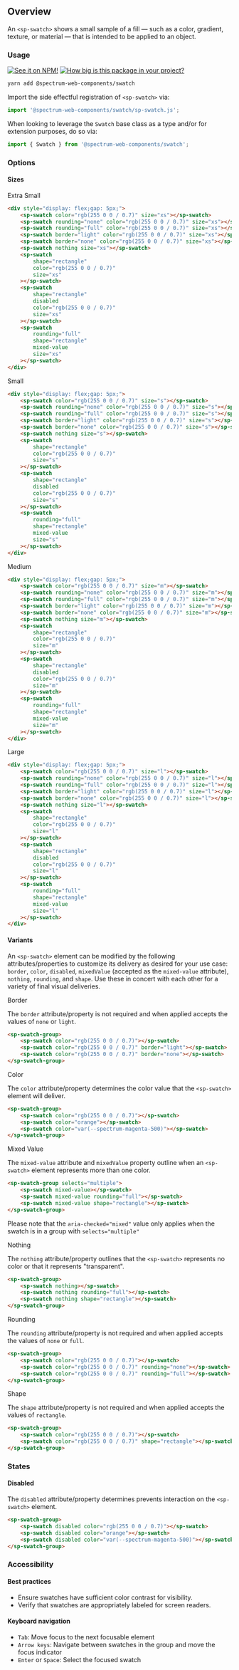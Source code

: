 ## Overview

An `<sp-swatch>` shows a small sample of a fill — such as a color, gradient, texture, or material — that is intended to be applied to an object.

### Usage

[![See it on NPM!](https://img.shields.io/npm/v/@spectrum-web-components/swatch?style=for-the-badge)](https://www.npmjs.com/package/@spectrum-web-components/swatch)
[![How big is this package in your project?](https://img.shields.io/bundlephobia/minzip/@spectrum-web-components/swatch?style=for-the-badge)](https://bundlephobia.com/result?p=@spectrum-web-components/swatch)

```bash
yarn add @spectrum-web-components/swatch
```

Import the side effectful registration of `<sp-swatch>` via:

```ts
import '@spectrum-web-components/swatch/sp-swatch.js';
```

When looking to leverage the `Swatch` base class as a type and/or for extension purposes, do so via:

```ts
import { Swatch } from '@spectrum-web-components/swatch';
```

### Options

#### Sizes

<sp-tabs selected="m" auto label="Size Attribute Options">
<sp-tab value="xs">Extra Small</sp-tab>
<sp-tab-panel value="xs">

```html
<div style="display: flex;gap: 5px;">
    <sp-swatch color="rgb(255 0 0 / 0.7)" size="xs"></sp-swatch>
    <sp-swatch rounding="none" color="rgb(255 0 0 / 0.7)" size="xs"></sp-swatch>
    <sp-swatch rounding="full" color="rgb(255 0 0 / 0.7)" size="xs"></sp-swatch>
    <sp-swatch border="light" color="rgb(255 0 0 / 0.7)" size="xs"></sp-swatch>
    <sp-swatch border="none" color="rgb(255 0 0 / 0.7)" size="xs"></sp-swatch>
    <sp-swatch nothing size="xs"></sp-swatch>
    <sp-swatch
        shape="rectangle"
        color="rgb(255 0 0 / 0.7)"
        size="xs"
    ></sp-swatch>
    <sp-swatch
        shape="rectangle"
        disabled
        color="rgb(255 0 0 / 0.7)"
        size="xs"
    ></sp-swatch>
    <sp-swatch
        rounding="full"
        shape="rectangle"
        mixed-value
        size="xs"
    ></sp-swatch>
</div>
```

</sp-tab-panel>
<sp-tab value="s">Small</sp-tab>
<sp-tab-panel value="s">

```html
<div style="display: flex;gap: 5px;">
    <sp-swatch color="rgb(255 0 0 / 0.7)" size="s"></sp-swatch>
    <sp-swatch rounding="none" color="rgb(255 0 0 / 0.7)" size="s"></sp-swatch>
    <sp-swatch rounding="full" color="rgb(255 0 0 / 0.7)" size="s"></sp-swatch>
    <sp-swatch border="light" color="rgb(255 0 0 / 0.7)" size="s"></sp-swatch>
    <sp-swatch border="none" color="rgb(255 0 0 / 0.7)" size="s"></sp-swatch>
    <sp-swatch nothing size="s"></sp-swatch>
    <sp-swatch
        shape="rectangle"
        color="rgb(255 0 0 / 0.7)"
        size="s"
    ></sp-swatch>
    <sp-swatch
        shape="rectangle"
        disabled
        color="rgb(255 0 0 / 0.7)"
        size="s"
    ></sp-swatch>
    <sp-swatch
        rounding="full"
        shape="rectangle"
        mixed-value
        size="s"
    ></sp-swatch>
</div>
```

</sp-tab-panel>
<sp-tab value="m">Medium</sp-tab>
<sp-tab-panel value="m">

```html
<div style="display: flex;gap: 5px;">
    <sp-swatch color="rgb(255 0 0 / 0.7)" size="m"></sp-swatch>
    <sp-swatch rounding="none" color="rgb(255 0 0 / 0.7)" size="m"></sp-swatch>
    <sp-swatch rounding="full" color="rgb(255 0 0 / 0.7)" size="m"></sp-swatch>
    <sp-swatch border="light" color="rgb(255 0 0 / 0.7)" size="m"></sp-swatch>
    <sp-swatch border="none" color="rgb(255 0 0 / 0.7)" size="m"></sp-swatch>
    <sp-swatch nothing size="m"></sp-swatch>
    <sp-swatch
        shape="rectangle"
        color="rgb(255 0 0 / 0.7)"
        size="m"
    ></sp-swatch>
    <sp-swatch
        shape="rectangle"
        disabled
        color="rgb(255 0 0 / 0.7)"
        size="m"
    ></sp-swatch>
    <sp-swatch
        rounding="full"
        shape="rectangle"
        mixed-value
        size="m"
    ></sp-swatch>
</div>
```

</sp-tab-panel>
<sp-tab value="l">Large</sp-tab>
<sp-tab-panel value="l">

```html
<div style="display: flex;gap: 5px;">
    <sp-swatch color="rgb(255 0 0 / 0.7)" size="l"></sp-swatch>
    <sp-swatch rounding="none" color="rgb(255 0 0 / 0.7)" size="l"></sp-swatch>
    <sp-swatch rounding="full" color="rgb(255 0 0 / 0.7)" size="l"></sp-swatch>
    <sp-swatch border="light" color="rgb(255 0 0 / 0.7)" size="l"></sp-swatch>
    <sp-swatch border="none" color="rgb(255 0 0 / 0.7)" size="l"></sp-swatch>
    <sp-swatch nothing size="l"></sp-swatch>
    <sp-swatch
        shape="rectangle"
        color="rgb(255 0 0 / 0.7)"
        size="l"
    ></sp-swatch>
    <sp-swatch
        shape="rectangle"
        disabled
        color="rgb(255 0 0 / 0.7)"
        size="l"
    ></sp-swatch>
    <sp-swatch
        rounding="full"
        shape="rectangle"
        mixed-value
        size="l"
    ></sp-swatch>
</div>
```

</sp-tab-panel>
</sp-tabs>

#### Variants

An `<sp-swatch>` element can be modified by the following attributes/properties to customize its delivery as desired for your use case: `border`, `color`, `disabled`, `mixedValue` (accepted as the `mixed-value` attribute), `nothing`, `rounding`, and `shape`. Use these in concert with each other for a variety of final visual deliveries.

<sp-tabs selected="border" auto label="Variant Options">
<sp-tab value="border">Border</sp-tab>
<sp-tab-panel value="border">

The `border` attribute/property is not required and when applied accepts the values of `none` or `light`.

```html
<sp-swatch-group>
    <sp-swatch color="rgb(255 0 0 / 0.7)"></sp-swatch>
    <sp-swatch color="rgb(255 0 0 / 0.7)" border="light"></sp-swatch>
    <sp-swatch color="rgb(255 0 0 / 0.7)" border="none"></sp-swatch>
</sp-swatch-group>
```

</sp-tab-panel>
<sp-tab value="color">Color</sp-tab>
<sp-tab-panel value="color">

The `color` attribute/property determines the color value that the `<sp-swatch>` element will deliver.

```html
<sp-swatch-group>
    <sp-swatch color="rgb(255 0 0 / 0.7)"></sp-swatch>
    <sp-swatch color="orange"></sp-swatch>
    <sp-swatch color="var(--spectrum-magenta-500)"></sp-swatch>
</sp-swatch-group>
```

</sp-tab-panel>
<sp-tab value="mixed-value">Mixed Value</sp-tab>
<sp-tab-panel value="mixed-value">

The `mixed-value` attribute and `mixedValue` property outline when an `<sp-swatch>` element represents more than one color.

```html
<sp-swatch-group selects="multiple">
    <sp-swatch mixed-value></sp-swatch>
    <sp-swatch mixed-value rounding="full"></sp-swatch>
    <sp-swatch mixed-value shape="rectangle"></sp-swatch>
</sp-swatch-group>
```

Please note that the `aria-checked="mixed"` value only applies when the swatch is in a group with `selects="multiple"`

</sp-tab-panel>
<sp-tab value="nothing">Nothing</sp-tab>
<sp-tab-panel value="nothing">

The `nothing` attribute/property outlines that the `<sp-swatch>` represents no color or that it represents "transparent".

```html
<sp-swatch-group>
    <sp-swatch nothing></sp-swatch>
    <sp-swatch nothing rounding="full"></sp-swatch>
    <sp-swatch nothing shape="rectangle"></sp-swatch>
</sp-swatch-group>
```

</sp-tab-panel>
<sp-tab value="rounding">Rounding</sp-tab>
<sp-tab-panel value="rounding">

The `rounding` attribute/property is not required and when applied accepts the values of `none` or `full`.

```html
<sp-swatch-group>
    <sp-swatch color="rgb(255 0 0 / 0.7)"></sp-swatch>
    <sp-swatch color="rgb(255 0 0 / 0.7)" rounding="none"></sp-swatch>
    <sp-swatch color="rgb(255 0 0 / 0.7)" rounding="full"></sp-swatch>
</sp-swatch-group>
```

</sp-tab-panel>
<sp-tab value="shape">Shape</sp-tab>
<sp-tab-panel value="shape">

The `shape` attribute/property is not required and when applied accepts the values of `rectangle`.

```html
<sp-swatch-group>
    <sp-swatch color="rgb(255 0 0 / 0.7)"></sp-swatch>
    <sp-swatch color="rgb(255 0 0 / 0.7)" shape="rectangle"></sp-swatch>
</sp-swatch-group>
```

</sp-tab-panel>
</sp-tabs>

### States

#### Disabled

The `disabled` attribute/property determines prevents interaction on the `<sp-swatch>` element.

```html
<sp-swatch-group>
    <sp-swatch disabled color="rgb(255 0 0 / 0.7)"></sp-swatch>
    <sp-swatch disabled color="orange"></sp-swatch>
    <sp-swatch disabled color="var(--spectrum-magenta-500)"></sp-swatch>
</sp-swatch-group>
```

### Accessibility

#### Best practices

- Ensure swatches have sufficient color contrast for visibility.
- Verify that swatches are appropriately labeled for screen readers.

#### Keyboard navigation

- `Tab`: Move focus to the next focusable element
- `Arrow keys`: Navigate between swatches in the group and move the focus indicator
- `Enter` or `Space`: Select the focused swatch
